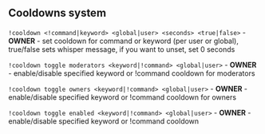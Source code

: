 ## Cooldowns system
`!cooldown <!command|keyword> <global|user> <seconds> <true|false>` - **OWNER** - set cooldown for command or keyword (per user or global), true/false sets whisper message, if you want to unset, set 0 seconds

`!cooldown toggle moderators <keyword|!command> <global|user>` - **OWNER** - enable/disable specified keyword or !command cooldown for moderators

`!cooldown toggle owners <keyword|!command> <global|user>` - **OWNER** - enable/disable specified keyword or !command cooldown for owners

`!cooldown toggle enabled <keyword|!command> <global|user>` - **OWNER** - enable/disable specified keyword or !command cooldown